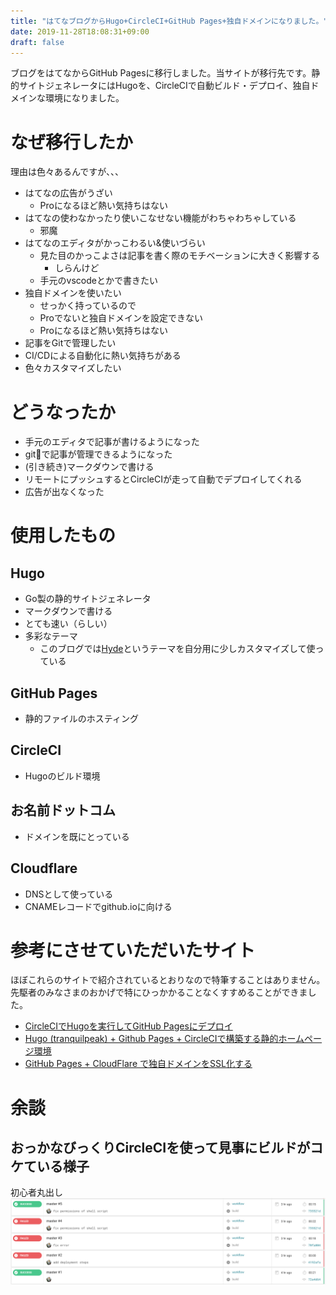 ```yaml
---
title: "はてなブログからHugo+CircleCI+GitHub Pages+独自ドメインになりました。"
date: 2019-11-28T18:08:31+09:00
draft: false
---
```


ブログをはてなからGitHub Pagesに移行しました。当サイトが移行先です。静的サイトジェネレータにはHugoを、CircleCIで自動ビルド・デプロイ、独自ドメインな環境になりました。
<!--more-->

# なぜ移行したか
理由は色々あるんですが、、、
- はてなの広告がうざい
    - Proになるほど熱い気持ちはない
- はてなの使わなかったり使いこなせない機能がわちゃわちゃしている
    - 邪魔
- はてなのエディタがかっこわるい&使いづらい
    - 見た目のかっこよさは記事を書く際のモチベーションに大きく影響する
        - しらんけど
    - 手元のvscodeとかで書きたい
- 独自ドメインを使いたい
    - せっかく持っているので
    - Proでないと独自ドメインを設定できない
    - Proになるほど熱い気持ちはない
- 記事をGitで管理したい
- CI/CDによる自動化に熱い気持ちがある
- 色々カスタマイズしたい

# どうなったか
- 手元のエディタで記事が書けるようになった
- gitで記事が管理できるようになった
- (引き続き)マークダウンで書ける
- リモートにプッシュするとCircleCIが走って自動でデプロイしてくれる
- 広告が出なくなった

# 使用したもの

## Hugo
- Go製の静的サイトジェネレータ
- マークダウンで書ける
- とても速い（らしい）
- 多彩なテーマ
    - このブログでは[Hyde](https://github.com/spf13/hyde)というテーマを自分用に少しカスタマイズして使っている

## GitHub Pages
- 静的ファイルのホスティング

## CircleCI
- Hugoのビルド環境

## お名前ドットコム
- ドメインを既にとっている

## Cloudflare
- DNSとして使っている
- CNAMEレコードでgithub.ioに向ける

# 参考にさせていただいたサイト
ほぼこれらのサイトで紹介されているとおりなので特筆することはありません。先駆者のみなさまのおかげで特にひっかかることなくすすめることができました。

- [CircleCIでHugoを実行してGitHub Pagesにデプロイ](https://t32k.me/mol/log/hugo-circleci-ghpages-2018/)
- [Hugo (tranquilpeak) + Github Pages + CircleCIで構築する静的ホームページ環境](https://hidollara.github.io/blog/2019/09/hugo-github-pages-circle-ci/)
- [GitHub Pages + CloudFlare で独自ドメインをSSL化する](https://qiita.com/noraworld/items/89dd85a434a7b759e00c)

# 余談
## おっかなびっくりCircleCIを使って見事にビルドがコケている様子
初心者丸出し
![](/images/20191128/pic1.png)
